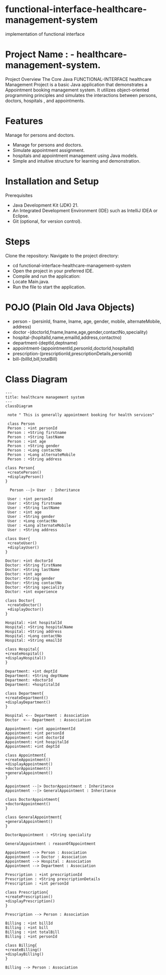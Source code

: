 # functional-interface-healthcare-management-system
implementation of functional interface

# Project Name : - healthcare-management-system.
Project Overview
The Core Java FUNCTIONAL-INTERFACE healthcare Management Project is a basic Java application that demonstrates a Appointment booking management system. It utilizes object-oriented programming principles and simulates the interactions between persons, doctors, hospitals , and appointments.

# Features
Manage  for persons and doctors.
<ul>
  <li>Manage  for persons and doctors.</li>
  <li>Simulate appointment assignment.</li>
  <li>hospitals and appointment management using Java models.</li>
  <li>Simple and intuitive structure for learning and demonstration.</li>
</ul>

# Installation and Setup
Prerequisites
<ul>
  <li>Java Development Kit (JDK) 21.</li>
  <li>An Integrated Development Environment (IDE) such as IntelliJ IDEA or Eclipse.</li>
  <li>Git (optional, for version control).</li>
</ul>

# Steps
Clone the repository:
Navigate to the project directory:
<ul>
  <li>cd functional-interface-healthcare-management-system</li>
  <li>Open the project in your preferred IDE.</li>
  <li>Compile and run the application:</li>
  <li>Locate Main.java.</li>
  <li>Run the file to start the application.</li>
</ul>

# POJO (Plain Old Java Objects)
<ul>
  <li>person - (persinId, fname, lname, age, gender, mobile, alternateMobile, address)</li>
  <li>doctor -(doctorId,fname,lname,age,gender,contactNo,speciality)</li>
  <li>hospital-(hopitalId,name,emailId,address,contactno)</li>
  <li>department-(deptId,deptname)</li>
  <li>appointment-(appointmentId,personId,doctorId,hospitalId)</li>
  <li>prescription-(prescriptionId,prescriptionDetails,personId)</li>
  <li>bill-(billId,bill,totalBill)</li>
</ul>

#  Class Diagram
```mermaid
---
title: healthcare management system
---
classDiagram

 note " This is generally appointment booking for health services"

 class Person
 Person : +int personId
 Person : +String firstname
 Person : +String lastName
 Person : +int age
 Person : +String gender
 Person : +Long contactNo
 Person : +Long alternateMobile
 Person : +String address

class Person{
 +createPerson()
 +displayPerson()
}

  Person --|> User  : Inheritance

 User : +int personId
 User : +String firstname
 User : +String lastName
 User : +int age
 User : +String gender
 User : +Long contactNo
 User : +Long alternateMobile
 User : +String address

class User{
 +createUser()
 +displayUser()
}

Doctor: +int doctorId
Doctor: +String firstName
Doctor: +String lastName
Doctor: +int age
Doctor: +String gender
Doctor: +String contactNo
Doctor: +String speciality
Doctor: +int experience

class Doctor{
 +createDoctor()
 +displayDoctor()
}

Hospital: +int hospitalId
Hospital: +String hospitalName
Hospital: +String address
Hospital: +Long contactNo
Hospital: +String emailId

class Hospital{
+createHospital()
+displayHospital()
}

Department: +int deptId
Department: +String deptName
Department: +doctorId
Department: +hosptitalId

class Department{
+createDepartment()
+displayDepartment()
}

Hospital <-- Department : Association
Doctor  <-- Department  : Assocciation

Appointment: +int appointmentId
Appointment: +int personId
Appointment: +int doctorId
Appointment: +int hospitalId
Appointment: +int deptId

class Appointment{
+createAppointment()
+displayAppointment()
+doctorAppointment()
+generalAppointment()
}

Appointment --|> DoctorAppointment : Inheritance
Appointment --|> GeneralAppointment : Inheritance

class DoctorAppointment{
+doctorAppointment()
}

class GeneralAppointment{
+generalAppointment()
}

DoctorAppointment : +String speciality

GeneralAppointment : reasonOfAppointment

Appointment --> Person : Association
Appointment --> Doctor : Association
Appointment --> Hospital : Association
Appointment --> Department : Association

Prescription : +int prescriptionId
Prescription : +String prescriptionDetails
Prescription : +int personId

class Prescription{
+createPrescription()
+displayPrescription()
}

Prescription --> Person : Association

Billing : +int billId
Billing : +int bill
Billing : +int totalBill
Billing : +int personId

class Billing{
+createBilling()
+displayBilling()
}

Billing --> Person : Association

```

